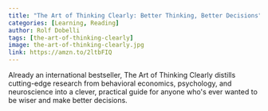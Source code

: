 ```yaml
---
title: "The Art of Thinking Clearly: Better Thinking, Better Decisions"
categories: [Learning, Reading]
author: Rolf Dobelli
tags: [the-art-of-thinking-clearly]
image: the-art-of-thinking-clearly.jpg
link: https://amzn.to/2ltbFIQ
---
```


Already an international bestseller, The Art of Thinking Clearly distills cutting-edge research from behavioral economics, psychology, and neuroscience into a clever, practical guide for anyone who's ever wanted to be wiser and make better decisions.
